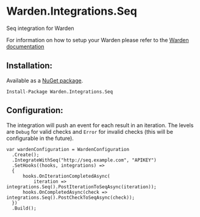 # Warden.Integrations.Seq
Seq integration for Warden

For information on how to setup your Warden please refer to the [Warden documentation](https://github.com/warden-stack/Warden)

Installation:
---
Available as a [NuGet package](https://www.nuget.org/packages/Warden.Integrations.Seq/).
```
Install-Package Warden.Integrations.Seq
```

Configuration:
---
The integration will push an event for each result in an iteration. The levels are `Debug` for valid checks and `Error` for invalid checks (this will be configurable in the future).
```
var wardenConfiguration = WardenConfiguration
  .Create();
  .IntegrateWithSeq("http://seq.example.com", "APIKEY")
  .SetHooks((hooks, integrations) =>
  {
      hooks.OnIterationCompletedAsync(
          iteration => integrations.Seq().PostIterationToSeqAsync(iteration));
      hooks.OnCompletedAsync(check => integrations.Seq().PostCheckToSeqAsync(check));
  })
  .Build();
```
